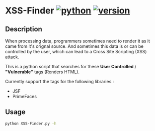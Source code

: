 # XSS-Finder  [![python](https://img.shields.io/badge/Python-3-green.svg?style=style=flat-square)](https://www.python.org/downloads/)  [![version](https://img.shields.io/badge/Version-Beta-blue.svg?style=style=flat-square)](https://twitter.com/nas_bench)

## Description

When processing data, programmers sometimes need to render it as it came from it's orignal source. And sometimes this data is or can be controlled by the user, which can lead to a Cross Site Scripting (XSS) attack.

This is a python script that searches for these **User Controlled** / **"Vulnerable"** tags (Renders HTML).

Currently support the tags for the following libraries :

* JSF
* PrimeFaces

## Usage

```bash
python XSS-Finder.py -h
```
